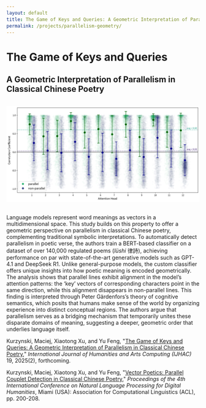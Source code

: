 ```yaml
---
layout: default
title: The Game of Keys and Queries: A Geometric Interpretation of Parallelism in Classical Chinese Poetry
permalink: /projects/parallelism-geometry/
---
```


# The Game of Keys and Queries

## A Geometric Interpretation of Parallelism in Classical Chinese Poetry

<img src="main.png" alt="Geometry of Parallelism" style="max-width: 100%; height: auto; margin: 2rem auto; display: block;">

Language models represent word meanings as vectors in a multidimensional space. This study builds on this property to offer a geometric perspective on parallelism in classical Chinese poetry, complementing traditional symbolic interpretations. To automatically detect parallelism in poetic verse, the authors train a BERT-based classifier on a dataset of over 140,000 regulated poems (*lüshi* 律詩), achieving performance on par with state-of-the-art generative models such as GPT-4.1 and DeepSeek R1. Unlike general-purpose models, the custom classifier offers unique insights into how poetic meaning is encoded geometrically. The analysis shows that parallel lines exhibit alignment in the model’s attention patterns: the ‘key’ vectors of corresponding characters point in the same direction, while this alignment disappears in non-parallel lines. This finding is interpreted through Peter Gärdenfors’s theory of cognitive semantics, which posits that humans make sense of the world by organizing experience into distinct conceptual regions. The authors argue that parallelism serves as a bridging mechanism that temporarily unites these disparate domains of meaning, suggesting a deeper, geometric order that underlies language itself.

Kurzynski, Maciej, Xiaotong Xu, and Yu Feng, "[The Game of Keys and Queries: A Geometric Interpretation of Parallelism in Classical Chinese Poetry](#)," *International Journal of Humanities and Arts Computing (IJHAC)* 19, 2025(2), forthcoming.

Kurzynski, Maciej, Xiaotong Xu, and Yu Feng, "[Vector Poetics: Parallel Couplet Detection in Classical Chinese Poetry](https://aclanthology.org/2024.nlp4dh-1.19/)," *Proceedings of the 4th International Conference on Natural Language Processing for Digital Humanities*, Miami (USA): Association for Computational Linguistics (ACL), pp. 200-208. 
